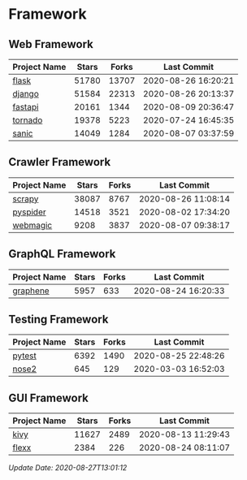 # Framework

## Web Framework

| Project Name | Stars | Forks | Last Commit |
| ------------ | ----- | ----- | ----------- |
| [flask](https://github.com/pallets/flask) | 51780 | 13707 | 2020-08-26 16:20:21 |
| [django](https://github.com/django/django) | 51584 | 22313 | 2020-08-26 20:13:37 |
| [fastapi](https://github.com/tiangolo/fastapi) | 20161 | 1344 | 2020-08-09 20:36:47 |
| [tornado](https://github.com/tornadoweb/tornado) | 19378 | 5223 | 2020-07-24 16:45:35 |
| [sanic](https://github.com/huge-success/sanic) | 14049 | 1284 | 2020-08-07 03:37:59 |

## Crawler Framework

| Project Name | Stars | Forks | Last Commit |
| ------------ | ----- | ----- | ----------- |
| [scrapy](https://github.com/scrapy/scrapy) | 38087 | 8767 | 2020-08-26 11:08:14 |
| [pyspider](https://github.com/binux/pyspider) | 14518 | 3521 | 2020-08-02 17:34:20 |
| [webmagic](https://github.com/code4craft/webmagic) | 9208 | 3837 | 2020-08-07 09:38:17 |

## GraphQL Framework

| Project Name | Stars | Forks | Last Commit |
| ------------ | ----- | ----- | ----------- |
| [graphene](https://github.com/graphql-python/graphene) | 5957 | 633 | 2020-08-24 16:20:33 |

## Testing Framework

| Project Name | Stars | Forks | Last Commit |
| ------------ | ----- | ----- | ----------- |
| [pytest](https://github.com/pytest-dev/pytest) | 6392 | 1490 | 2020-08-25 22:48:26 |
| [nose2](https://github.com/nose-devs/nose2) | 645 | 129 | 2020-03-03 16:52:03 |

## GUI Framework

| Project Name | Stars | Forks | Last Commit |
| ------------ | ----- | ----- | ----------- |
| [kivy](https://github.com/kivy/kivy) | 11627 | 2489 | 2020-08-13 11:29:43 |
| [flexx](https://github.com/flexxui/flexx) | 2384 | 226 | 2020-08-24 08:11:07 |

*Update Date: 2020-08-27T13:01:12*